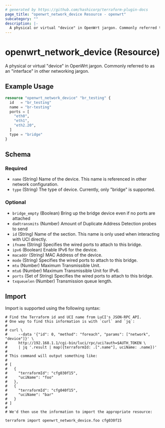 ```yaml
---
# generated by https://github.com/hashicorp/terraform-plugin-docs
page_title: "openwrt_network_device Resource - openwrt"
subcategory: ""
description: |-
  A physical or virtual "device" in OpenWrt jargon. Commonly referred to as an "interface" in other networking jargon.
---
```


# openwrt_network_device (Resource)

A physical or virtual "device" in OpenWrt jargon. Commonly referred to as an "interface" in other networking jargon.

## Example Usage

```terraform
resource "openwrt_network_device" "br_testing" {
  id   = "br_testing"
  name = "br-testing"
  ports = [
    "eth0",
    "eth1",
    "eth2.20",
  ]
  type = "bridge"
}
```

<!-- schema generated by tfplugindocs -->
## Schema

### Required

- `name` (String) Name of the device. This name is referenced in other network configuration.
- `type` (String) The type of device. Currently, only "bridge" is supported.

### Optional

- `bridge_empty` (Boolean) Bring up the bridge device even if no ports are attached
- `dadtransmits` (Number) Amount of Duplicate Address Detection probes to send
- `id` (String) Name of the section. This name is only used when interacting with UCI directly.
- `ifname` (String) Specifies the wired ports to attach to this bridge.
- `ipv6` (Boolean) Enable IPv6 for the device.
- `macaddr` (String) MAC Address of the device.
- `mode` (String) Specifies the wired ports to attach to this bridge.
- `mtu` (Number) Maximum Transmissible Unit.
- `mtu6` (Number) Maximum Transmissible Unit for IPv6.
- `ports` (Set of String) Specifies the wired ports to attach to this bridge.
- `txqueuelen` (Number) Transmission queue length.

## Import

Import is supported using the following syntax:

```shell
# Find the Terraform id and UCI name from LuCI's JSON-RPC API.
# One way to find this information is with `curl` and `jq`:
#
# curl \
#     --data '{"id": 0, "method": "foreach", "params": ["network", "device"]}' \
#     http://192.168.1.1/cgi-bin/luci/rpc/uci?auth=$AUTH_TOKEN \
#     | jq '.result | map({terraformId: .[".name"], uciName: .name})'
#
# This command will output something like:
#
# [
#   {
#     "terraformId": "cfg030f15",
#     "uciName": "foo"
#   },
#   {
#     "terraformId": "cfg040f15",
#     "uciName": "bar"
#   }
# ]
#
# We'd then use the information to import the appropriate resource:

terraform import openwrt_network_device.foo cfg030f15
```
